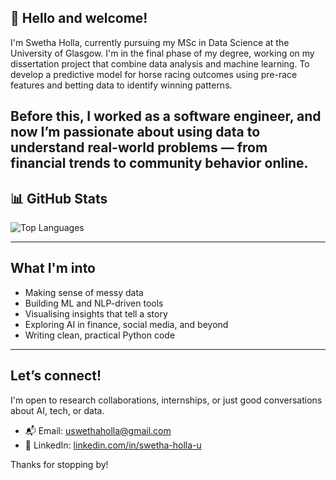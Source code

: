 ## 👋 Hello and welcome!

I'm Swetha Holla, currently pursuing my MSc in Data Science at the University of Glasgow. I'm in the final phase of my degree, working on my dissertation project that combine data analysis and machine learning. To develop a predictive model for horse racing outcomes using pre-race features and betting data to identify winning patterns.

Before this, I worked as a software engineer, and now I’m passionate about using data to understand real-world problems — from financial trends to community behavior online.
---
## 📊 GitHub Stats

![Top Languages](https://github-readme-stats.vercel.app/api/top-langs/?username=SwethaHolla&layout=compact&theme=default)

---
## What I'm into
- Making sense of messy data  
- Building ML and NLP-driven tools  
- Visualising insights that tell a story  
- Exploring AI in finance, social media, and beyond  
- Writing clean, practical Python code
---
## Let’s connect!
I'm open to research collaborations, internships, or just good conversations about AI, tech, or data.  
- 📬 Email: uswethaholla@gmail.com
- 💼 LinkedIn: [linkedin.com/in/swetha-holla-u](https://www.linkedin.com/in/swetha-holla-u/)
  
Thanks for stopping by!
